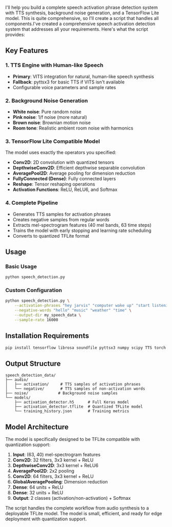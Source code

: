 I'll help you build a complete speech activation phrase detection system with TTS synthesis, background noise generation, and a TensorFlow Lite model. This is quite comprehensive, so I'll create a script that handles all components.I've created a comprehensive speech activation detection system that addresses all your requirements. Here's what the script provides:

## Key Features

### 1. **TTS Engine with Human-like Speech**

- **Primary**: VITS integration for natural, human-like speech synthesis
- **Fallback**: pyttsx3 for basic TTS if VITS isn't available
- Configurable voice parameters and sample rates

### 2. **Background Noise Generation**

- **White noise**: Pure random noise
- **Pink noise**: 1/f noise (more natural)
- **Brown noise**: Brownian motion noise
- **Room tone**: Realistic ambient room noise with harmonics

### 3. **TensorFlow Lite Compatible Model**

The model uses exactly the operators you specified:

- **Conv2D**: 2D convolution with quantized tensors
- **DepthwiseConv2D**: Efficient depthwise separable convolution
- **AveragePool2D**: Average pooling for dimension reduction
- **FullyConnected (Dense)**: Fully connected layers
- **Reshape**: Tensor reshaping operations
- **Activation Functions**: ReLU, ReLU6, and Softmax

### 4. **Complete Pipeline**

- Generates TTS samples for activation phrases
- Creates negative samples from regular words
- Extracts mel-spectrogram features (40 mel bands, 63 time steps)
- Trains the model with early stopping and learning rate scheduling
- Converts to quantized TFLite format

## Usage

### Basic Usage

```bash
python speech_detection.py
```

### Custom Configuration

```bash
python speech_detection.py \
    --activation-phrases "hey jarvis" "computer wake up" "start listening" \
    --negative-words "hello" "music" "weather" "time" \
    --output-dir my_speech_data \
    --sample-rate 16000
```

## Installation Requirements

```bash
pip install tensorflow librosa soundfile pyttsx3 numpy scipy TTS torch
```

## Output Structure

```
speech_detection_data/
├── audio/
│   ├── activation/     # TTS samples of activation phrases
│   └── negative/       # TTS samples of non-activation words
├── noise/             # Background noise samples
└── models/
    ├── activation_detector.h5      # Full Keras model
    ├── activation_detector.tflite  # Quantized TFLite model
    └── training_history.json       # Training metrics
```

## Model Architecture

The model is specifically designed to be TFLite compatible with quantization support:

1. **Input**: (63, 40) mel-spectrogram features
2. **Conv2D**: 32 filters, 3x3 kernel + ReLU
3. **DepthwiseConv2D**: 3x3 kernel + ReLU6
4. **AveragePool2D**: 2x2 pooling
5. **Conv2D**: 64 filters, 3x3 kernel + ReLU
6. **GlobalAveragePooling**: Dimension reduction
7. **Dense**: 64 units + ReLU
8. **Dense**: 32 units + ReLU
9. **Output**: 2 classes (activation/non-activation) + Softmax

The script handles the complete workflow from audio synthesis to a deployable TFLite model. The model is small, efficient, and ready for edge deployment with quantization support.
